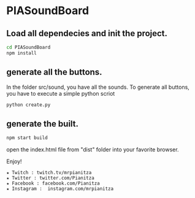 # PIASoundBoard

## Load all dependecies and init the project.
````bash
cd PIASoundBoard
npm install
````

## generate all the buttons.
In the folder src/sound, you have all the sounds. To generate all buttons, you have to execute a simple python scriot
````bash
python create.py
````
## generate the built.
````bash
npm start build
````

open the index.html file  from "dist" folder into your favorite browser.

Enjoy!

~~~~
★ Twitch : twitch.tv/mrpianitza 
★ Twitter : twitter.com/Pianitza 
★ Facebook : facebook.com/Pianitza
★ Instagram :  instagram.com/mrpianitza
